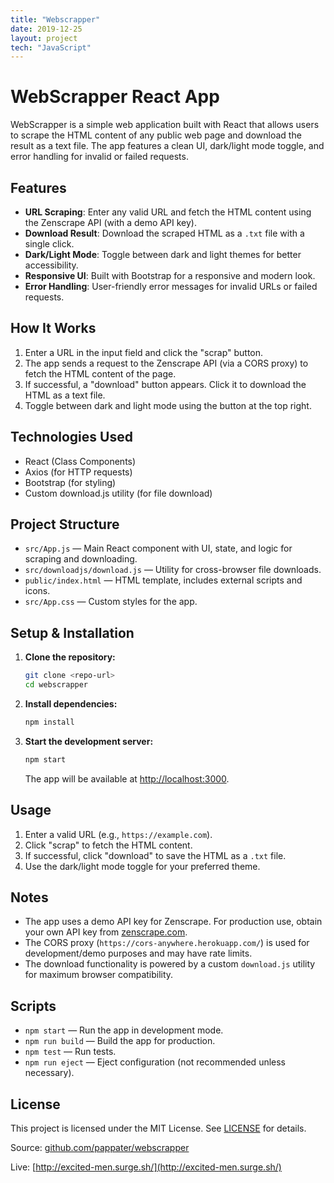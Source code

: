 ```yaml
---
title: "Webscrapper"
date: 2019-12-25
layout: project
tech: "JavaScript"
---
```



# WebScrapper React App

WebScrapper is a simple web application built with React that allows users to scrape the HTML content of any public web page and download the result as a text file. The app features a clean UI, dark/light mode toggle, and error handling for invalid or failed requests.

## Features

- **URL Scraping**: Enter any valid URL and fetch the HTML content using the Zenscrape API (with a demo API key).
- **Download Result**: Download the scraped HTML as a `.txt` file with a single click.
- **Dark/Light Mode**: Toggle between dark and light themes for better accessibility.
- **Responsive UI**: Built with Bootstrap for a responsive and modern look.
- **Error Handling**: User-friendly error messages for invalid URLs or failed requests.

## How It Works

1. Enter a URL in the input field and click the "scrap" button.
2. The app sends a request to the Zenscrape API (via a CORS proxy) to fetch the HTML content of the page.
3. If successful, a "download" button appears. Click it to download the HTML as a text file.
4. Toggle between dark and light mode using the button at the top right.

## Technologies Used

- React (Class Components)
- Axios (for HTTP requests)
- Bootstrap (for styling)
- Custom download.js utility (for file download)

## Project Structure

- `src/App.js` — Main React component with UI, state, and logic for scraping and downloading.
- `src/downloadjs/download.js` — Utility for cross-browser file downloads.
- `public/index.html` — HTML template, includes external scripts and icons.
- `src/App.css` — Custom styles for the app.

## Setup & Installation

1. **Clone the repository:**
	```bash
	git clone <repo-url>
	cd webscrapper
	```
2. **Install dependencies:**
	```bash
	npm install
	```
3. **Start the development server:**
	```bash
	npm start
	```
	The app will be available at [http://localhost:3000](http://localhost:3000).

## Usage

1. Enter a valid URL (e.g., `https://example.com`).
2. Click "scrap" to fetch the HTML content.
3. If successful, click "download" to save the HTML as a `.txt` file.
4. Use the dark/light mode toggle for your preferred theme.

## Notes

- The app uses a demo API key for Zenscrape. For production use, obtain your own API key from [zenscrape.com](https://www.zenscrape.com/).
- The CORS proxy (`https://cors-anywhere.herokuapp.com/`) is used for development/demo purposes and may have rate limits.
- The download functionality is powered by a custom `download.js` utility for maximum browser compatibility.

## Scripts

- `npm start` — Run the app in development mode.
- `npm run build` — Build the app for production.
- `npm test` — Run tests.
- `npm run eject` — Eject configuration (not recommended unless necessary).

## License

This project is licensed under the MIT License. See [LICENSE](LICENSE) for details.


Source: [github.com/pappater/webscrapper](https://github.com/pappater/webscrapper)

Live: [http://excited-men.surge.sh/](http://excited-men.surge.sh/)
